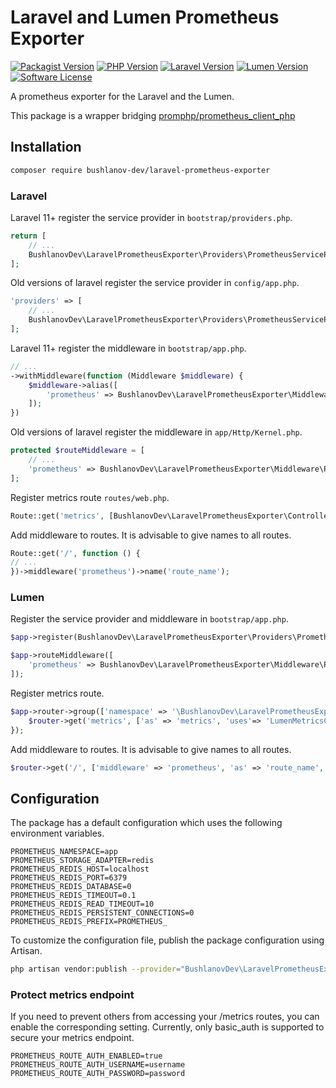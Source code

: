 # Laravel and Lumen Prometheus Exporter

[![Packagist Version](https://img.shields.io/packagist/v/bushlanov-dev/laravel-prometheus-exporter.svg?style=flat-square)](https://packagist.org/packages/bushlanov-dev/laravel-prometheus-exporter)
[![PHP Version](https://img.shields.io/packagist/php-v/bushlanov-dev/laravel-prometheus-exporter.svg?style=flat-square)]()
[![Laravel Version](https://img.shields.io/badge/Laravel-9.x,%2010.x,%2011.x-brightgreen.svg?style=flat-square)]()
[![Lumen Version](https://img.shields.io/badge/Lumen-9.x,%2010.x,%2011.x-brightgreen.svg?style=flat-square)]()
[![Software License](https://img.shields.io/badge/license-MIT-brightgreen.svg?style=flat-square)](LICENSE)

A prometheus exporter for the Laravel and the Lumen.

This package is a wrapper bridging [promphp/prometheus_client_php](https://github.com/promphp/prometheus_client_php)

## Installation

```bash
composer require bushlanov-dev/laravel-prometheus-exporter
```

### Laravel

Laravel 11+ register the service provider in `bootstrap/providers.php`.
```php
return [
    // ...
    BushlanovDev\LaravelPrometheusExporter\Providers\PrometheusServiceProvider::class,
];
```

Old versions of laravel register the service provider in `config/app.php`.

```php
'providers' => [
    // ...
    BushlanovDev\LaravelPrometheusExporter\Providers\PrometheusServiceProvider::class,
];
```

Laravel 11+ register the middleware in `bootstrap/app.php`.
```php
// ...
->withMiddleware(function (Middleware $middleware) {
    $middleware->alias([
        'prometheus' => BushlanovDev\LaravelPrometheusExporter\Middleware\PrometheusLaravelMiddleware::class,
    ]);
})
```

Old versions of laravel register the middleware in `app/Http/Kernel.php`.
```php
protected $routeMiddleware = [
    // ...
    'prometheus' => BushlanovDev\LaravelPrometheusExporter\Middleware\PrometheusLaravelMiddleware::class,
];
```

Register metrics route `routes/web.php`.
```php
Route::get('metrics', [BushlanovDev\LaravelPrometheusExporter\Controllers\LaravelMetricsController::class, 'metrics']);
```

Add middleware to routes. It is advisable to give names to all routes.

```php
Route::get('/', function () {
// ...
})->middleware('prometheus')->name('route_name');
```

### Lumen

Register the service provider and middleware in `bootstrap/app.php`.
```php
$app->register(BushlanovDev\LaravelPrometheusExporter\Providers\PrometheusServiceProvider::class);
```

```php
$app->routeMiddleware([
    'prometheus' => BushlanovDev\LaravelPrometheusExporter\Middleware\PrometheusLumenMiddleware::class,
]);
```

Register metrics route.
```php
$app->router->group(['namespace' => '\BushlanovDev\LaravelPrometheusExporter\Controllers'], function ($router) {
    $router->get('metrics', ['as' => 'metrics', 'uses'=> 'LumenMetricsController' . '@metrics']);
});
```

Add middleware to routes. It is advisable to give names to all routes.
```php
$router->get('/', ['middleware' => 'prometheus', 'as' => 'route_name', function () use ($router) {/*...*/}]);
```

## Configuration

The package has a default configuration which uses the following environment variables.
```environment
PROMETHEUS_NAMESPACE=app
PROMETHEUS_STORAGE_ADAPTER=redis
PROMETHEUS_REDIS_HOST=localhost
PROMETHEUS_REDIS_PORT=6379
PROMETHEUS_REDIS_DATABASE=0
PROMETHEUS_REDIS_TIMEOUT=0.1
PROMETHEUS_REDIS_READ_TIMEOUT=10
PROMETHEUS_REDIS_PERSISTENT_CONNECTIONS=0
PROMETHEUS_REDIS_PREFIX=PROMETHEUS_
```

To customize the configuration file, publish the package configuration using Artisan.
```bash
php artisan vendor:publish --provider="BushlanovDev\LaravelPrometheusExporter\Providers\PrometheusServiceProvider"
```

### Protect metrics endpoint

If you need to prevent others from accessing your /metrics routes, you can enable the corresponding setting. 
Currently, only basic_auth is supported to secure your metrics endpoint.
```environment
PROMETHEUS_ROUTE_AUTH_ENABLED=true
PROMETHEUS_ROUTE_AUTH_USERNAME=username
PROMETHEUS_ROUTE_AUTH_PASSWORD=password
```
